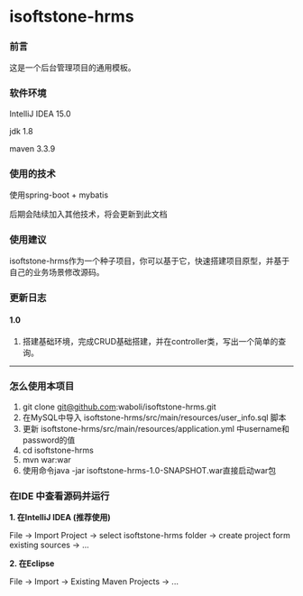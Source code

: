 # isoftstone-hrms

### 前言 ###

这是一个后台管理项目的通用模板。

### 软件环境 ###
IntelliJ IDEA 15.0

jdk 1.8

maven 3.3.9

### 使用的技术 ###
使用spring-boot + mybatis 

后期会陆续加入其他技术，将会更新到此文档

### 使用建议 ###

isoftstone-hrms作为一个种子项目，你可以基于它，快速搭建项目原型，并基于自己的业务场景修改源码。


### 更新日志 ###

#### 1.0 ####

1. 搭建基础环境，完成CRUD基础搭建，并在controller类，写出一个简单的查询。

------

### 怎么使用本项目 ###

1. git clone git@github.com:waboli/isoftstone-hrms.git
2. 在MySQL中导入 isoftstone-hrms/src/main/resources/user_info.sql 脚本
3. 更新 isoftstone-hrms/src/main/resources/application.yml 中username和password的值
4. cd isoftstone-hrms
5. mvn war:war
6. 使用命令java -jar isoftstone-hrms-1.0-SNAPSHOT.war直接启动war包

### 在IDE 中查看源码并运行 ###

**1. 在IntelliJ IDEA (推荐使用)**

File -> Import Project -> select isoftstone-hrms folder -> create project form existing sources -> ...

**2. 在Eclipse**

File -> Import -> Existing Maven Projects -> ...
